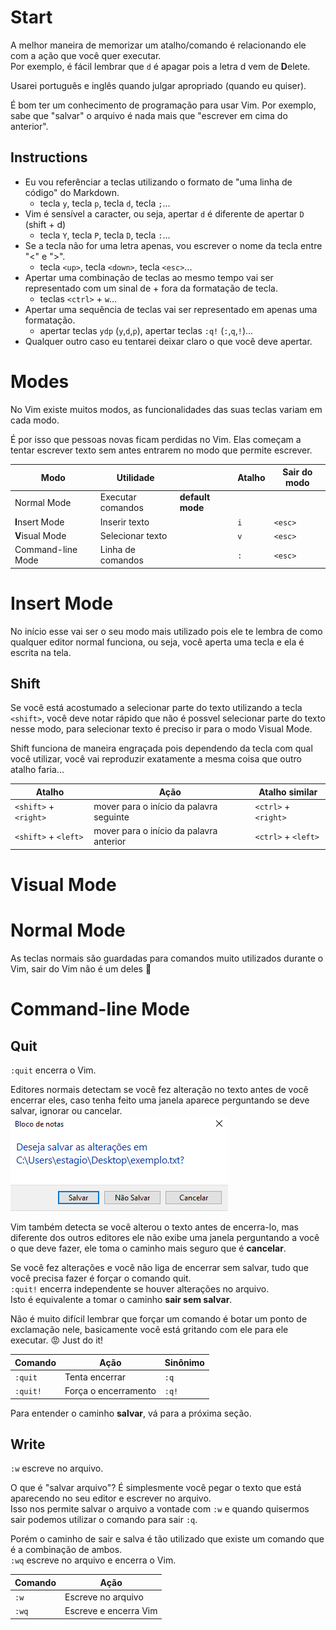 # Start
A melhor maneira de memorizar um atalho/comando é relacionando ele com a ação que você quer executar.  
Por exemplo, é fácil lembrar que `d` é apagar pois a letra d vem de **D**elete.  

Usarei português e inglês quando julgar apropriado (quando eu quiser).  

É bom ter um conhecimento de programação para usar Vim. Por exemplo, sabe que "salvar" o arquivo é nada mais que "escrever em cima do anterior".  

## Instructions
* Eu vou referênciar a teclas utilizando o formato de "uma linha de código" do Markdown.  
  * tecla `y`, tecla `p`, tecla `d`, tecla `;`...  
* Vim é sensível a caracter, ou seja, apertar `d` é diferente de apertar `D` (shift + d)  
  * tecla `Y`, tecla `P`, tecla `D`, tecla `:`...  
* Se a tecla não for uma letra apenas, vou escrever o nome da tecla entre "<" e ">".  
  * tecla `<up>`, tecla `<down>`, tecla `<esc>`...  
* Apertar uma combinação de teclas ao mesmo tempo vai ser representado com um sinal de + fora da formatação de tecla.  
  * teclas `<ctrl>` + `w`...  
* Apertar uma sequência de teclas vai ser representado em apenas uma formatação.  
  * apertar teclas `ydp` (`y`,`d`,`p`), apertar teclas `:q!` (`:`,`q`,`!`)...  
* Qualquer outro caso eu tentarei deixar claro o que você deve apertar.  

# Modes
No Vim existe muitos modos, as funcionalidades das suas teclas variam em cada modo.  

É por isso que pessoas novas ficam perdidas no Vim. Elas começam a tentar escrever texto sem antes entrarem no modo que permite escrever.  

| Modo              | Utilidade         |                  | Atalho | Sair do modo |
| ----------------- | ----------------- | ---------------- | ------ | ------------ |
| Normal Mode       | Executar comandos | **default mode** |        |              |
| **I**nsert Mode   | Inserir texto     |                  | `i`    | `<esc>`      |
| **V**isual Mode   | Selecionar texto  |                  | `v`    | `<esc>`      |
| Command-line Mode | Linha de comandos |                  | `:`    | `<esc>`      |

# Insert Mode
No início esse vai ser o seu modo mais utilizado pois ele te lembra de como qualquer editor normal funciona, ou seja, você aperta uma tecla e ela é escrita na tela.  

## Shift
Se você está acostumado a selecionar parte do texto utilizando a tecla `<shift>`, você deve notar rápido que não é possvel selecionar parte do texto nesse modo, para selecionar texto é preciso ir para o modo Visual Mode.  

Shift funciona de maneira engraçada pois dependendo da tecla com qual você utilizar, você vai reproduzir exatamente a mesma coisa que outro atalho faria...  

| Atalho                | Ação                                    | Atalho similar       |
| --------------------- | --------------------------------------- | -------------------- |
| `<shift>` + `<right>` | mover para o início da palavra seguinte | `<ctrl>` + `<right>` |
| `<shift>` + `<left>`  | mover para o início da palavra anterior | `<ctrl>` + `<left>`  |

# Visual Mode

# Normal Mode
As teclas normais são guardadas para comandos muito utilizados durante o Vim, sair do Vim não é um deles :poop:  

# Command-line Mode

## Quit
`:quit` encerra o Vim.  

Editores normais detectam se você fez alteração no texto antes de você encerrar eles, caso tenha feito uma janela aparece perguntando se deve salvar, ignorar ou cancelar.  
![Janela mostrando que o editor de texto pergunta se deve salvar, sair sem salvar ou cancelar](quit.png)  

Vim também detecta se você alterou o texto antes de encerra-lo, mas diferente dos outros editores ele não exibe uma janela perguntando a você o que deve fazer, ele toma o caminho mais seguro que é **cancelar**.  

Se você fez alterações e você não liga de encerrar sem salvar, tudo que você precisa fazer é forçar o comando quit.  
`:quit!` encerra independente se houver alterações no arquivo.  
Isto é equivalente a tomar o caminho **sair sem salvar**.  

Não é muito difícil lembrar que forçar um comando é botar um ponto de exclamação nele, basicamente você está gritando com ele para ele executar. :rage: Just do it!  

| Comando  | Ação                 | Sinônimo |
| -------- | -------------------- | -------- |
| `:quit`  | Tenta encerrar       | `:q`     |
| `:quit!` | Força o encerramento | `:q!`    |

Para entender o caminho **salvar**, vá para a próxima seção.  

## Write
`:w` escreve no arquivo.  

O que é "salvar arquivo"? É simplesmente você pegar o texto que está aparecendo no seu editor e escrever no arquivo.  
Isso nos permite salvar o arquivo a vontade com `:w` e quando quisermos sair podemos utilizar o comando para sair `:q`.  

Porém o caminho de sair e salva é tão utilizado que existe um comando que é a combinação de ambos.  
`:wq` escreve no arquivo e encerra o Vim.  

| Comando  | Ação                  |
| -----    | --------------------- |
| `:w`     | Escreve no arquivo    |
| `:wq`    | Escreve e encerra Vim |
